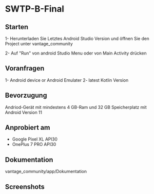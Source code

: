 # SWTP-B-Final


## Starten
1- Herunterladen Sie Letztes Android Studio Version und öffnen Sie den Project unter 
vantage_community

2- Auf "Run" von android Studio Menu oder von Main Activity drücken

## Voranfragen
1- Android device or Android Emulater
2- latest Kotlin Version 

## Bevorzugung
Andriod-Gerät mit mindestens 4 GB-Ram und 
32 GB Speicherplatz mit Android Version 11

## Anprobiert am
* Google Pixel XL API30
* OnePlus 7 PRO API30


## Dokumentation
vantage_community/app/Dokumentation

## Screenshots

